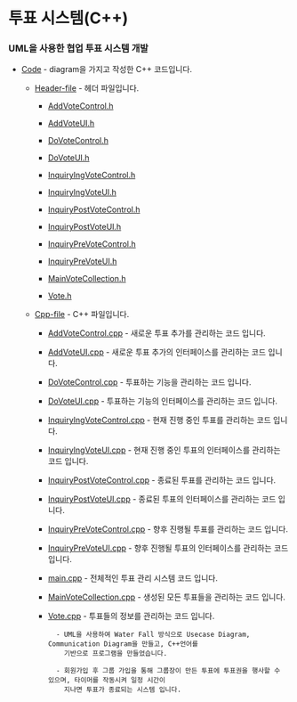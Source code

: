 # 투표 시스템(C++) 

### UML을 사용한 협업 투표 시스템 개발

- [Code](https://github.com/woosik0818/cpp-with-UML/tree/master/Code) - diagram을 가지고 작성한 C++ 코드입니다.

	- [Header-file](https://github.com/woosik0818/cpp-with-UML/tree/master/Code/Header-file) - 헤더 파일입니다.
	
		- [AddVoteControl.h](https://github.com/woosik0818/cpp-with-UML/tree/master/Code/Header-file/AddVoteControl.h)
						
		- [AddVoteUI.h](https://github.com/woosik0818/cpp-with-UML/tree/master/Code/Header-file/AddVoteUI.h)

		- [DoVoteControl.h](https://github.com/woosik0818/cpp-with-UML/tree/master/Code/Header-file/DoVoteControl.h)
	
		- [DoVoteUI.h](https://github.com/woosik0818/cpp-with-UML/tree/master/Code/Header-file/DoVoteUI.h)

		- [InquiryIngVoteControl.h](https://github.com/woosik0818/cpp-with-UML/tree/master/Code/Header-file/InquiryIngVoteControl.h)

		- [InquiryIngVoteUI.h](https://github.com/woosik0818/cpp-with-UML/tree/master/Code/Header-file/InquiryIngVoteUI.h)

		- [InquiryPostVoteControl.h](https://github.com/woosik0818/cpp-with-UML/tree/master/Code/Header-file/InquiryPostVoteControl.h)

		- [InquiryPostVoteUI.h](https://github.com/woosik0818/cpp-with-UML/tree/master/Code/Header-file/InquiryPostVoteUI.h)
				
		- [InquiryPreVoteControl.h](https://github.com/woosik0818/cpp-with-UML/tree/master/Code/Header-file/InquiryPreVoteControl.h)

		- [InquiryPreVoteUI.h](https://github.com/woosik0818/cpp-with-UML/tree/master/Code/Header-file/InquiryPreVoteUI.h)

		- [MainVoteCollection.h](https://github.com/woosik0818/cpp-with-UML/tree/master/Code/Header-file/MainVoteCollection.h)

		- [Vote.h](https://github.com/woosik0818/cpp-with-UML/tree/master/Code/Header-file/Vote.h)
	
	- [Cpp-file](https://github.com/woosik0818/cpp-with-UML/tree/master/Code/Cpp-file) - C++ 파일입니다.
	
		- [AddVoteControl.cpp](https://github.com/woosik0818/cpp-with-UML/tree/master/Code/Cpp-file/AddVoteControl.cpp) - 새로운 투표 추가를 관리하는 코드 입니다.

		- [AddVoteUI.cpp](https://github.com/woosik0818/cpp-with-UML/tree/master/Code/Cpp-file/AddVoteUI.cpp) - 새로운 투표 추가의 인터페이스를 관리하는 코드 입니다.

		- [DoVoteControl.cpp](https://github.com/woosik0818/cpp-with-UML/tree/master/Code/Cpp-file/DoVoteControl.cpp) - 투표하는 기능을 관리하는 코드 입니다.

		- [DoVoteUI.cpp](https://github.com/woosik0818/cpp-with-UML/tree/master/Code/Cpp-file/DoVoteUI.cpp) - 투표하는 기능의 인터페이스를 관리하는 코드 입니다.

		- [InquiryIngVoteControl.cpp](https://github.com/woosik0818/cpp-with-UML/tree/master/Code/Cpp-file/InquiryIngVoteControl.cpp) - 현재 진행 중인 투표를 관리하는 코드 입니다.

		- [InquiryIngVoteUI.cpp](https://github.com/woosik0818/cpp-with-UML/tree/master/Code/Cpp-file/InquiryIngVoteUI.cpp) - 현재 진행 중인 투표의 인터페이스를 관리하는 코드 입니다.

		- [InquiryPostVoteControl.cpp](https://github.com/woosik0818/cpp-with-UML/tree/master/Code/Cpp-file/InquiryPostVoteControl.cpp) - 종료된 투표를 관리하는 코드 입니다.

		- [InquiryPostVoteUI.cpp](https://github.com/woosik0818/cpp-with-UML/tree/master/Code/Cpp-file/InquiryPostVoteUI.cpp) - 종료된 투표의 인터페이스를 관리하는 코드 입니다.

		- [InquiryPreVoteControl.cpp](https://github.com/woosik0818/cpp-with-UML/tree/master/Code/Cpp-file/InquiryPreVoteControl.cpp) - 향후 진행될 투표를 관리하는 코드 입니다.

		- [InquiryPreVoteUI.cpp](https://github.com/woosik0818/cpp-with-UML/tree/master/Code/Cpp-file/InquiryPreVoteUI.cpp) - 향후 진행될 투표의 인터페이스를 관리하는 코드 입니다.

		- [main.cpp](https://github.com/woosik0818/cpp-with-UML/tree/master/Code/Cpp-file/main.cpp) - 전체적인 투표 관리 시스템 코드 입니다.

		- [MainVoteCollection.cpp](https://github.com/woosik0818/cpp-with-UML/tree/master/Code/Cpp-file/MainVoteCollection.cpp) - 생성된 모든 투표들을 관리하는 코드 입니다.

		- [Vote.cpp](https://github.com/woosik0818/cpp-with-UML/tree/master/Code/Cpp-file/Vote.cpp) - 투표들의 정보를 관리하는 코드 입니다.


				- UML을 사용하여 Water Fall 방식으로 Usecase Diagram, Communication Diagram을 만들고, C++언어를 
			  	  기반으로 프로그램을 만들었습니다. 
			
				- 회원가입 후 그룹 가입을 통해 그룹장이 만든 투표에 투표권을 행사할 수 있으며, 타이머를 작동시켜 일정 시간이 
			  	  지나면 투표가 종료되는 시스템 입니다.
